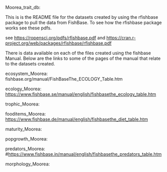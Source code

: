 Moorea_trait_db:

This is is the README file for the datasets created by using the rfishbase package to pull the data from FishBase. To see how the rfishbase package works see these pdfs. 


see https://ropensci.org/pdfs/rfishbase.pdf and https://cran.r-project.org/web/packages/rfishbase/rfishbase.pdf


There is data available on each of the files created using the fishbase Manual. Below are the links to some of the pages of the manual that relate to the datasets created. 


ecosystem_Moorea:
fishbase.org/manual/FishBaseThe_ECOLOGY_Table.htm

ecology_Moorea:
https://www.fishbase.se/manual/english/fishbasethe_ecology_table.htm

trophic_Moorea:

fooditems_Moorea:
https://www.fishbase.de/manual/english/fishbasethe_diet_table.htm

maturity_Moorea:

popgrowth_Moorea:

predators_Moorea:
#https://www.fishbase.in/manual/english/fishbasethe_predators_table.htm

morphology_Moorea: